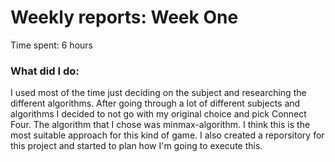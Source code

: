 # Weekly reports: Week One

Time spent: 6 hours

### What did I do:

I used most of the time just deciding on the subject and researching the different algorithms. After going through a lot of different subjects and algorithms I decided to not go with my original choice and pick Connect Four. The algorithm that I chose was minmax-algorithm. I think this is the most suitable approach for this kind of game. I also created a reporsitory for this project and started to plan how I'm going to execute this.


